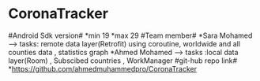 # CoronaTracker #
#Android Sdk version#
*min  19
*max 29
#Team member#
*Sara Mohamed --> tasks: remote data layer(Retrofit) using coroutine, worldwide and all counties data , statistics graph
*Ahmed Mohamed --> tasks :local data layer(Room) , Subscibed countries , WorkManager
#git-hub repo link#
*https://github.com/ahmedmuhammedpro/CoronaTracker

